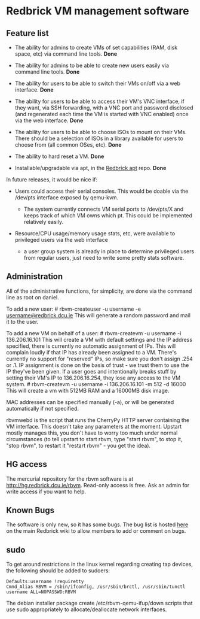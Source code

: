 # Redbrick VM management software

## Feature list

*  The ability for admins to create VMs of set capabilities (RAM, disk space, etc) via command line tools. **Done**

*  The ability for admins to be able to create new users easily via command line tools. **Done**

*  The ability for users to be able to switch their VMs on/off via a web interface. **Done**

*  The ability for users to be able to access their VM's VNC interface, if they want, via SSH forwarding, with a VNC port and password disclosed (and regenerated each time the VM is started with VNC enabled) once via the web interface. **Done**

*  The ability for users to be able to choose ISOs to mount on their VMs. There should be a selection of ISOs in a library available for users to choose from (all common OSes, etc).  **Done**

*  The ability to hard reset a VM. **Done**

*  Installable/upgradable via apt, in the [Redbrick apt](redbrick-apt) repo. **Done**

In future releases, it would be nice if:

*  Users could access their serial consoles. This would be doable via the /dev/pts interface exposed by qemu-kvm.
     * The system currently connects VM serial ports to /dev/pts/X and keeps track of which VM owns which pt. This could be implemented relatively easily.

*  Resource/CPU usage/memory usage stats, etc, were available to privileged users via the web interface
     * a user group system is already in place to determine privileged users from regular users, just need to write some pretty stats software.

## Administration

All of the administrative functions, for simplicity, are done via the command line as root on daniel.

To add a new user:
    # rbvm-createuser -u username -e username@redbrick.dcu.ie
This will generate a random password and mail it to the user.

To add a new VM on behalf of a user:
    # rbvm-createvm -u username -i 136.206.16.101
This will create a VM with default settings and the IP address specified, there is currently no automatic assignment of IPs.
This will complain loudly if that IP has already been assigned to a VM. There's currently no support for "reserved" IPs, so make sure you don't assign .254 or .1. IP assignment is done on the basis of trust - we trust them to use the IP they've been given. If a user goes and intentionally breaks stuff by setting their VM's IP to 136.206.16.254, they lose any access to the VM system. 
    # rbvm-createvm -u username -i 136.206.16.101 -m 512 -d 16000
This will create a vm with 512MB RAM and a 16000MB disk image.

MAC addresses can be specified manually (-a), or will be generated automatically if not specified.

rbvmwebd is the script that runs the CherryPy HTTP server containing the VM interface. This doesn't take any parameters at the moment. Upstart mostly manages this, you don't have to worry too much under normal circumstances (to tell upstart to start rbvm, type "start rbvm", to stop it, "stop rbvm", to restart it "restart rbvm" - you get the idea).

## HG access

The mercurial repository for the rbvm software is at http://hg.redbrick.dcu.ie/rbvm. Read-only access is free. Ask an admin for write access if you want to help.

##  Known Bugs 

The software is only new, so it has some bugs. The bug list is hosted [here](http://wiki.redbrick.dcu.ie/mw/RBVM_Bugs) on the main Redbrick wiki to allow members to add or comment on bugs.

## sudo

To get around restrictions in the linux kernel regarding creating tap devices, the following should be added to sudoers:

    Defaults:username !requiretty
    Cmnd_Alias RBVM = /sbin/ifconfig, /usr/sbin/brctl, /usr/sbin/tunctl
    username ALL=NOPASSWD:RBVM

The debian installer package create /etc/rbvm-qemu-ifup/down scripts that use sudo appropriately to allocate/deallocate network interfaces.
